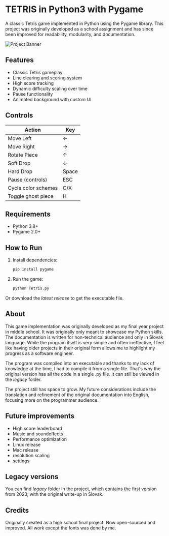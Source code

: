 # TETRIS in Python3 with Pygame

A classic Tetris game implemented in Python using the Pygame library. This project was originally developed as a school assignment and has since been improved for readability, modularity, and documentation.

![Project Banner](images/showcase_2.gif)

## Features

- Classic Tetris gameplay
- Line clearing and scoring system
- High score tracking
- Dynamic difficulty scaling over time
- Pause functionality
- Animated background with custom UI

## Controls

| Action              |  Key  |
|---------------------|-------|
| Move Left           |   ←   |
| Move Right          |   →   |
| Rotate Piece        |   ↑   |
| Soft Drop           |   ↓   |
| Hard Drop           | Space |
| Pause (controls)    |  ESC  |
| Cycle color schemes |  C/X  |
| Toggle ghost piece  |   H   |

## Requirements

- Python 3.8+
- Pygame 2.0+

## How to Run

1. Install dependencies:
   ```bash
   pip install pygame
   ```

2. Run the game:
   ```bash
   python Tetris.py
   ```

Or download the *latest release* to get the executable file.

## About

This game implementation was originally developed as my final year project in middle school. It was originally only meant to showcase my Python skills. The documentation is written for non-technical audience and only in Slovak language. While the program itself is very simple and often ineffective, I feel like having older projects in their original form allows me to highlight my progress as a software engineer.

The program was compiled into an executable and thanks to my lack of knowledge at the time, I had to compile it from a single file. That's why the original version has all the code in a single .py file. It can still be viewed in the *legacy* folder. 

The project still has space to grow. My future considerations include the translation and refinement of the original documentation into English, focusing more on the programmer audience.

## Future improvements

- High score leaderboard
- Music and soundeffects
- Performance optimization
- Linux release
- Mac release
- resolution scaling
- settings

## Legacy versions

You can find *legacy* folder in the project, which contains the first version from 2023, with the original write-up in Slovak.

##  Credits

Originally created as a high school final project. Now open-sourced and improved. All work except the fonts was done by me.
